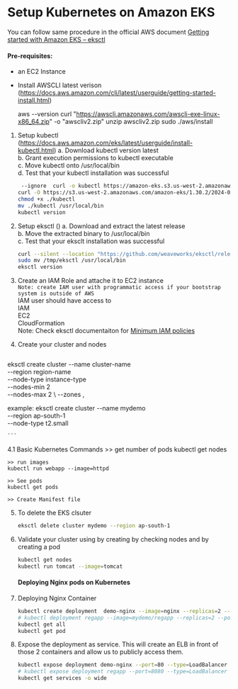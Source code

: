# Setup Kubernetes on Amazon EKS

You can follow same procedure in the official  AWS document [Getting started with Amazon EKS – eksctl](https://docs.aws.amazon.com/eks/latest/userguide/getting-started-eksctl.html)   

#### Pre-requisites: 
  - an EC2 Instance 
  - Install AWSCLI latest verison  (https://docs.aws.amazon.com/cli/latest/userguide/getting-started-install.html)
 
	aws --version
	curl "https://awscli.amazonaws.com/awscli-exe-linux-x86_64.zip" -o "awscliv2.zip"
	unzip awscliv2.zip
	sudo ./aws/install

1. Setup kubectl   (https://docs.aws.amazon.com/eks/latest/userguide/install-kubectl.html)
   a. Download kubectl version latest  
   b. Grant execution permissions to kubectl executable   
   c. Move kubectl onto /usr/local/bin   
   d. Test that your kubectl installation was successful    

   ```sh 
    --ignore  curl -o kubectl https://amazon-eks.s3.us-west-2.amazonaws.com/1.21.2/2021-07-05/bin/linux/amd64/kubectl
   curl -O https://s3.us-west-2.amazonaws.com/amazon-eks/1.30.2/2024-07-12/bin/linux/amd64/kubectl
   chmod +x ./kubectl
   mv ./kubectl /usr/local/bin 
   kubectl version
   ```
2. Setup eksctl  ()
   a. Download and extract the latest release   
   b. Move the extracted binary to /usr/local/bin   
   c. Test that your eksclt installation was successful   

   ```sh
   curl --silent --location "https://github.com/weaveworks/eksctl/releases/latest/download/eksctl_$(uname -s)_amd64.tar.gz" | tar xz -C /tmp
   sudo mv /tmp/eksctl /usr/local/bin
   eksctl version
   ```
     
3. Create an IAM Role and attache it to EC2 instance    
   `Note: create IAM user with programmatic access if your bootstrap system is outside of AWS`   
   IAM user should have access to   
   IAM   
   EC2   
   CloudFormation  
   Note: Check eksctl documentaiton for [Minimum IAM policies](https://eksctl.io/usage/minimum-iam-policies/)
   
4. Create your cluster and nodes 
   ```sh
eksctl create cluster --name cluster-name  \
   --region region-name \
   --node-type instance-type \
   --nodes-min 2 \
   --nodes-max 2 \ 
   --zones <AZ-1>,<AZ-2>
   
   example:
   eksctl create cluster --name mydemo \
   --region ap-south-1 \
   --node-type t2.small 
  
    ```

4.1 Basic Kubernetes Commands
	>> get number of pods
	kubectl get nodes
	
	>> run images
	kubectl run webapp --image=httpd
	
	>> See pods
	kubectl get pods
	
	>> Create Manifest file
	
	

5. To delete the EKS clsuter 
   ```sh 
   eksctl delete cluster mydemo --region ap-south-1
   ```
   
6. Validate your cluster using by creating by checking nodes and by creating a pod 
   ```sh 
   kubectl get nodes
   kubectl run tomcat --image=tomcat 
   ```
   
   #### Deploying Nginx pods on Kubernetes
1. Deploying Nginx Container
    ```sh
    kubectl create deployment  demo-nginx --image=nginx --replicas=2 --port=80
    # kubectl deployment regapp --image=mydemo/regapp --replicas=2 --port=8080
    kubectl get all
    kubectl get pod
   ```

1. Expose the deployment as service. This will create an ELB in front of those 2 containers and allow us to publicly access them.
   ```sh
   kubectl expose deployment demo-nginx --port=80 --type=LoadBalancer
   # kubectl expose deployment regapp --port=8080 --type=LoadBalancer
   kubectl get services -o wide
   ```

